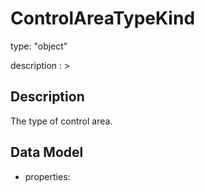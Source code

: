 # ControlAreaTypeKind
type: "object"
description : >
## Description
The type of control area.

## Data Model
  - properties:
